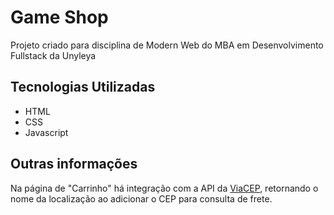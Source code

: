 # Game Shop

Projeto criado para disciplina de Modern Web do MBA em Desenvolvimento Fullstack da Unyleya
<br>

## Tecnologias Utilizadas
- HTML
- CSS
- Javascript

## Outras informações
Na página de "Carrinho" há integração com a API da [ViaCEP](https://viacep.com.br/ "ViaCEP"), retornando o nome da localização ao adicionar o CEP para consulta de frete.
